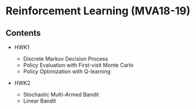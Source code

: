 # Reinforcement Learning (MVA18-19)

## Contents

- HWK1
  - Discrete Markov Decision Process
  - Policy Evaluation with First-visit Monte Carlo
  - Policy Optimization with Q-learning

- HWK2
  - Stochastic Multi-Armed Bandit
  - Linear Bandit

